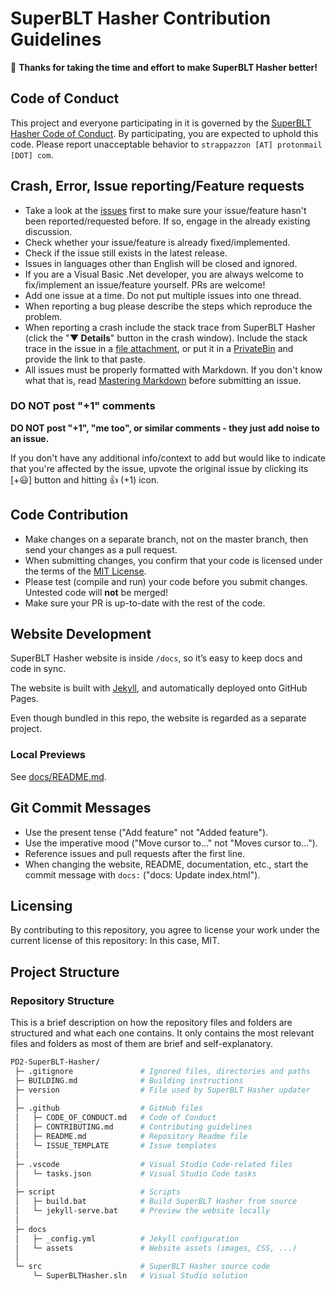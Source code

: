 # SuperBLT Hasher Contribution Guidelines

:tada: **Thanks for taking the time and effort to make SuperBLT Hasher better!**

## Code of Conduct

This project and everyone participating in it is governed by the [SuperBLT Hasher Code of Conduct](./CODE_OF_CONDUCT.md). By participating, you are expected to uphold this code. Please report unacceptable behavior to `strappazzon [AT] protonmail [DOT] com`.

## Crash, Error, Issue reporting/Feature requests

* Take a look at the [issues](https://github.com/Strappazzon/PD2-SuperBLT-Hasher/issues) first to make sure your issue/feature hasn't been reported/requested before. If so, engage in the already existing discussion.
* Check whether your issue/feature is already fixed/implemented.
* Check if the issue still exists in the latest release.
* Issues in languages other than English will be closed and ignored.
* If you are a Visual Basic .Net developer, you are always welcome to fix/implement an issue/feature yourself. PRs are welcome!
* Add one issue at a time. Do not put multiple issues into one thread.
* When reporting a bug please describe the steps which reproduce the problem.
* When reporting a crash include the stack trace from SuperBLT Hasher (click the "**▼ Details**" button in the crash window). Include the stack trace in the issue in a [file attachment](https://help.github.com/en/github/managing-your-work-on-github/file-attachments-on-issues-and-pull-requests), or put it in a [PrivateBin](https://privatebin.net/) and provide the link to that paste.
* All issues must be properly formatted with Markdown. If you don't know what that is, read [Mastering Markdown](https://guides.github.com/features/mastering-markdown/) before submitting an issue.

### DO NOT post "+1" comments

**DO NOT post "+1", "me too", or similar comments - they just add noise to an issue.**

If you don't have any additional info/context to add but would like to indicate that you're affected by the issue, upvote the original issue by clicking its [+:smiley:] button and hitting :thumbsup: (+1) icon.

## Code Contribution

* Make changes on a separate branch, not on the master branch, then send your changes as a pull request.
* When submitting changes, you confirm that your code is licensed under the terms of the [MIT License](https://opensource.org/licenses/MIT).
* Please test (compile and run) your code before you submit changes. Untested code will **not** be merged!
* Make sure your PR is up-to-date with the rest of the code.

## Website Development

SuperBLT Hasher website is inside `/docs`, so it’s easy to keep docs and code in sync.

The website is built with [Jekyll](https://jekyllrb.com/), and automatically deployed onto GitHub Pages.

Even though bundled in this repo, the website is regarded as a separate project.

### Local Previews

See [docs/README.md](https://github.com/Strappazzon/PD2-SuperBLT-Hasher/blob/master/docs/README.md).

## Git Commit Messages

* Use the present tense ("Add feature" not "Added feature").
* Use the imperative mood ("Move cursor to..." not "Moves cursor to...").
* Reference issues and pull requests after the first line.
* When changing the website, README, documentation, etc., start the commit message with `docs:` ("docs: Update index.html").

## Licensing

By contributing to this repository, you agree to license your work under the current license of this repository: In this case, MIT.

## Project Structure

### Repository Structure

This is a brief description on how the repository files and folders are structured and what each one contains. It only contains the most relevant files and folders as most of them are brief and self-explanatory.

```sh
PD2-SuperBLT-Hasher/
 ├─ .gitignore               # Ignored files, directories and paths
 ├─ BUILDING.md              # Building instructions
 ├─ version                  # File used by SuperBLT Hasher updater
 │   
 ├─ .github                  # GitHub files
 │   ├─ CODE_OF_CONDUCT.md   # Code of Conduct
 │   ├─ CONTRIBUTING.md      # Contributing guidelines
 │   ├─ README.md            # Repository Readme file
 │   └─ ISSUE_TEMPLATE       # Issue templates
 │   
 ├─ .vscode                  # Visual Studio Code-related files
 │   └─ tasks.json           # Visual Studio Code tasks
 │   
 ├─ script                   # Scripts
 │   ├─ build.bat            # Build SuperBLT Hasher from source
 │   └─ jekyll-serve.bat     # Preview the website locally
 │   
 ├─ docs
 │   ├─ _config.yml          # Jekyll configuration
 │   └─ assets               # Website assets (images, CSS, ...)
 │   
 └─ src                      # SuperBLT Hasher source code
     └─ SuperBLTHasher.sln   # Visual Studio solution
```
